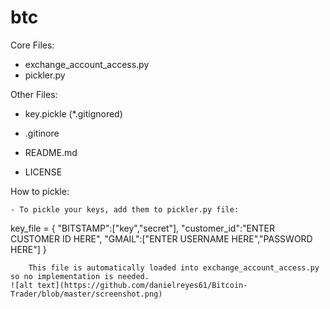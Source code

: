 # btc
Core Files:
 - exchange_account_access.py
 - pickler.py

 Other Files:
 - key.pickle	(*.gitignored)

 - .gitinore
 - README.md
 - LICENSE

  How to pickle:

	- To pickle your keys, add them to pickler.py file:

  key_file = {
              "BITSTAMP":["key","secret"],
              "customer_id":"ENTER CUSTOMER ID HERE",
              "GMAIL":["ENTER USERNAME HERE","PASSWORD HERE"]
              }

		This file is automatically loaded into exchange_account_access.py so no implementation is needed.
    ![alt text](https://github.com/danielreyes61/Bitcoin-Trader/blob/master/screenshot.png)
